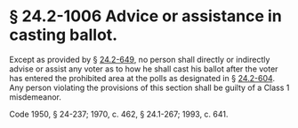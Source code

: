 # § 24.2-1006 Advice or assistance in casting ballot.

<p>Except as provided by § <a href='http://law.lis.virginia.gov/vacode/24.2-649/'>24.2-649</a>, no person shall directly or indirectly advise or assist any voter as to how he shall cast his ballot after the voter has entered the prohibited area at the polls as designated in § <a href='http://law.lis.virginia.gov/vacode/24.2-604/'>24.2-604</a>. Any person violating the provisions of this section shall be guilty of a Class 1 misdemeanor.</p><p>Code 1950, § 24-237; 1970, c. 462, § 24.1-267; 1993, c. 641.</p>